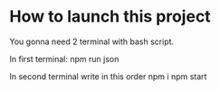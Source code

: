 # How to launch this project
You gonna need 2 terminal with bash script.

In first terminal:
npm run json

In second terminal write in this order
npm i
npm start
